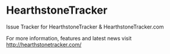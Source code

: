 HearthstoneTracker
==================

Issue Tracker for HearthstoneTracker &amp; HearthstoneTracker.com

For more information, features and latest news visit http://hearthstonetracker.com/
